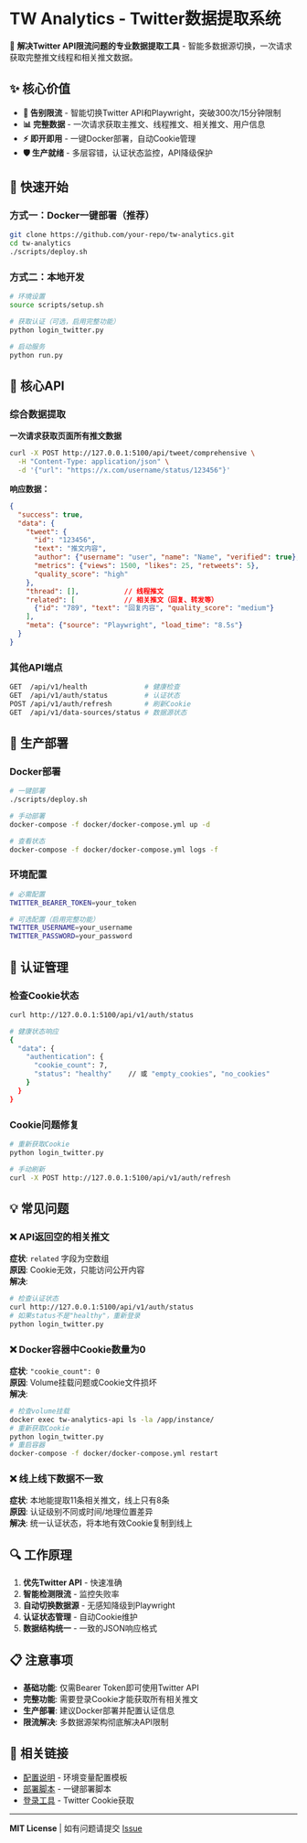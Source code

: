 # TW Analytics - Twitter数据提取系统

🚀 **解决Twitter API限流问题的专业数据提取工具** - 智能多数据源切换，一次请求获取完整推文线程和相关推文数据。

## ✨ 核心价值

- **🔄 告别限流** - 智能切换Twitter API和Playwright，突破300次/15分钟限制
- **📊 完整数据** - 一次请求获取主推文、线程推文、相关推文、用户信息
- **⚡ 即开即用** - 一键Docker部署，自动Cookie管理
- **🛡️ 生产就绪** - 多层容错，认证状态监控，API降级保护

## 🚀 快速开始

### 方式一：Docker一键部署（推荐）
```bash
git clone https://github.com/your-repo/tw-analytics.git
cd tw-analytics
./scripts/deploy.sh
```

### 方式二：本地开发
```bash
# 环境设置
source scripts/setup.sh

# 获取认证（可选，启用完整功能）
python login_twitter.py

# 启动服务
python run.py
```

## 📡 核心API

### 综合数据提取
**一次请求获取页面所有推文数据**

```bash
curl -X POST http://127.0.0.1:5100/api/tweet/comprehensive \
  -H "Content-Type: application/json" \
  -d '{"url": "https://x.com/username/status/123456"}'
```

**响应数据：**
```json
{
  "success": true,
  "data": {
    "tweet": {
      "id": "123456",
      "text": "推文内容",
      "author": {"username": "user", "name": "Name", "verified": true},
      "metrics": {"views": 1500, "likes": 25, "retweets": 5},
      "quality_score": "high"
    },
    "thread": [],           // 线程推文
    "related": [            // 相关推文（回复、转发等）
      {"id": "789", "text": "回复内容", "quality_score": "medium"}
    ],
    "meta": {"source": "Playwright", "load_time": "8.5s"}
  }
}
```

### 其他API端点
```bash
GET  /api/v1/health              # 健康检查
GET  /api/v1/auth/status         # 认证状态
POST /api/v1/auth/refresh        # 刷新Cookie
GET  /api/v1/data-sources/status # 数据源状态
```

## 🐳 生产部署

### Docker部署
```bash
# 一键部署
./scripts/deploy.sh

# 手动部署
docker-compose -f docker/docker-compose.yml up -d

# 查看状态
docker-compose -f docker/docker-compose.yml logs -f
```

### 环境配置
```bash
# 必需配置
TWITTER_BEARER_TOKEN=your_token

# 可选配置（启用完整功能）
TWITTER_USERNAME=your_username  
TWITTER_PASSWORD=your_password
```

## 🔧 认证管理

### 检查Cookie状态
```bash
curl http://127.0.0.1:5100/api/v1/auth/status

# 健康状态响应
{
  "data": {
    "authentication": {
      "cookie_count": 7,
      "status": "healthy"    // 或 "empty_cookies", "no_cookies"
    }
  }
}
```

### Cookie问题修复
```bash
# 重新获取Cookie
python login_twitter.py

# 手动刷新
curl -X POST http://127.0.0.1:5100/api/v1/auth/refresh
```

## 💡 常见问题

### ❌ API返回空的相关推文
**症状**: `related` 字段为空数组  
**原因**: Cookie无效，只能访问公开内容  
**解决**: 
```bash
# 检查认证状态
curl http://127.0.0.1:5100/api/v1/auth/status
# 如果status不是"healthy"，重新登录
python login_twitter.py
```

### ❌ Docker容器中Cookie数量为0
**症状**: `"cookie_count": 0`  
**原因**: Volume挂载问题或Cookie文件损坏  
**解决**:
```bash
# 检查volume挂载
docker exec tw-analytics-api ls -la /app/instance/
# 重新获取Cookie
python login_twitter.py
# 重启容器
docker-compose -f docker/docker-compose.yml restart
```

### ❌ 线上线下数据不一致
**症状**: 本地能提取11条相关推文，线上只有8条  
**原因**: 认证级别不同或时间/地理位置差异  
**解决**: 统一认证状态，将本地有效Cookie复制到线上

## 🔍 工作原理

1. **优先Twitter API** - 快速准确
2. **智能检测限流** - 监控失败率  
3. **自动切换数据源** - 无感知降级到Playwright
4. **认证状态管理** - 自动Cookie维护
5. **数据结构统一** - 一致的JSON响应格式

## 📋 注意事项

- **基础功能**: 仅需Bearer Token即可使用Twitter API
- **完整功能**: 需要登录Cookie才能获取所有相关推文
- **生产部署**: 建议Docker部署并配置认证信息
- **限流解决**: 多数据源架构彻底解决API限制

## 🔗 相关链接

- [配置说明](.env.example) - 环境变量配置模板
- [部署脚本](scripts/deploy.sh) - 一键部署脚本
- [登录工具](login_twitter.py) - Twitter Cookie获取

---

**MIT License** | 如有问题请提交 [Issue](https://github.com/StrawberryFlavor/tw-analytics/issues)

